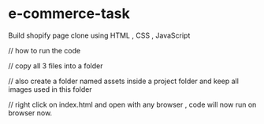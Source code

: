 # e-commerce-task
Build shopify page clone using HTML , CSS , JavaScript

// how to run the code 

// copy all 3 files into a folder 

// also create a folder named assets inside a project folder and keep all images used in this folder

// right click on index.html and open with any browser , code will now run on browser now.


